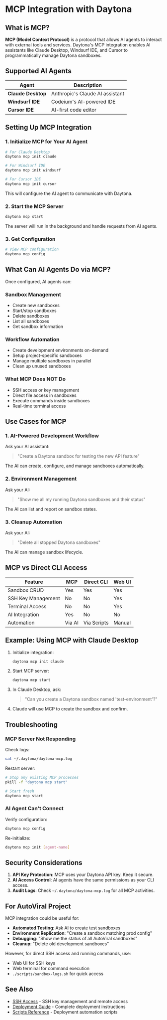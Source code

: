 # MCP Integration with Daytona

## What is MCP?

**MCP (Model Context Protocol)** is a protocol that allows AI agents to interact with external tools and services. Daytona's MCP integration enables AI assistants like Claude Desktop, Windsurf IDE, and Cursor to programmatically manage Daytona sandboxes.

## Supported AI Agents

| Agent | Description |
|-------|-------------|
| **Claude Desktop** | Anthropic's Claude AI assistant |
| **Windsurf IDE** | Codeium's AI-powered IDE |
| **Cursor IDE** | AI-first code editor |

## Setting Up MCP Integration

### 1. Initialize MCP for Your AI Agent

```bash
# For Claude Desktop
daytona mcp init claude

# For Windsurf IDE
daytona mcp init windsurf

# For Cursor IDE
daytona mcp init cursor
```

This will configure the AI agent to communicate with Daytona.

### 2. Start the MCP Server

```bash
daytona mcp start
```

The server will run in the background and handle requests from AI agents.

### 3. Get Configuration

```bash
# View MCP configuration
daytona mcp config
```

## What Can AI Agents Do via MCP?

Once configured, AI agents can:

### Sandbox Management
- Create new sandboxes
- Start/stop sandboxes
- Delete sandboxes
- List all sandboxes
- Get sandbox information

### Workflow Automation
- Create development environments on-demand
- Setup project-specific sandboxes
- Manage multiple sandboxes in parallel
- Clean up unused sandboxes

### What MCP Does NOT Do
- SSH access or key management
- Direct file access in sandboxes
- Execute commands inside sandboxes
- Real-time terminal access

## Use Cases for MCP

### 1. AI-Powered Development Workflow

Ask your AI assistant:
> "Create a Daytona sandbox for testing the new API feature"

The AI can create, configure, and manage sandboxes automatically.

### 2. Environment Management

Ask your AI:
> "Show me all my running Daytona sandboxes and their status"

The AI can list and report on sandbox states.

### 3. Cleanup Automation

Ask your AI:
> "Delete all stopped Daytona sandboxes"

The AI can manage sandbox lifecycle.

## MCP vs Direct CLI Access

| Feature | MCP | Direct CLI | Web UI |
|---------|-----|------------|--------|
| Sandbox CRUD | Yes | Yes | Yes |
| SSH Key Management | No | No | Yes |
| Terminal Access | No | No | Yes |
| AI Integration | Yes | No | No |
| Automation | Via AI | Via Scripts | Manual |

## Example: Using MCP with Claude Desktop

1. Initialize integration:
   ```bash
   daytona mcp init claude
   ```

2. Start MCP server:
   ```bash
   daytona mcp start
   ```

3. In Claude Desktop, ask:
   > "Can you create a Daytona sandbox named 'test-environment'?"

4. Claude will use MCP to create the sandbox and confirm.

## Troubleshooting

### MCP Server Not Responding

Check logs:
```bash
cat ~/.daytona/daytona-mcp.log
```

Restart server:
```bash
# Stop any existing MCP processes
pkill -f "daytona mcp start"

# Start fresh
daytona mcp start
```

### AI Agent Can't Connect

Verify configuration:
```bash
daytona mcp config
```

Re-initialize:
```bash
daytona mcp init [agent-name]
```

## Security Considerations

1. **API Key Protection**: MCP uses your Daytona API key. Keep it secure.
2. **AI Access Control**: AI agents have the same permissions as your CLI access.
3. **Audit Logs**: Check `~/.daytona/daytona-mcp.log` for all MCP activities.

## For AutoViral Project

MCP integration could be useful for:

- **Automated Testing**: Ask AI to create test sandboxes
- **Environment Replication**: "Create a sandbox matching prod config"
- **Debugging**: "Show me the status of all AutoViral sandboxes"
- **Cleanup**: "Delete old development sandboxes"

However, for direct SSH access and running commands, use:
- Web UI for SSH keys
- Web terminal for command execution
- `./scripts/sandbox-logs.sh` for quick access

## See Also

- [SSH Access](SSH-ACCESS.md) - SSH key management and remote access
- [Deployment Guide](DEPLOYMENT.md) - Complete deployment instructions
- [Scripts Reference](../scripts/README.md) - Deployment automation scripts
